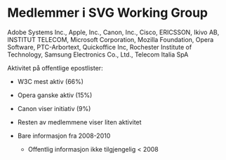 # Medlemmer i SVG Working Group #

Adobe Systems Inc., Apple, Inc., Canon, Inc., Cisco, ERICSSON, Ikivo AB,
INSTITUT TELECOM, Microsoft Corporation, Mozilla Foundation, Opera Software,
PTC-Arbortext, Quickoffice Inc, Rochester Institute of Technology, Samsung
Electronics Co., Ltd., Telecom Italia SpA

Aktivitet på offentlige epostlister:

* W3C mest aktiv (66%)
* Opera ganske aktiv (15%)
* Canon viser initiativ (9%)

* Resten av medlemmene viser liten aktivitet
* Bare informasjon fra 2008-2010
  * Offentlig informasjon ikke tilgjengelig < 2008
